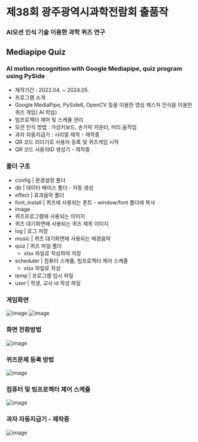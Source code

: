 # 제38회 광주광역시과학전람회 출품작
### AI모션 인식 기술 이용한 과학 퀴즈 연구

## Mediapipe Quiz
### AI motion recognition with Google Mediapipe, quiz program using PySide
* 제작기간 : 2022.04. ~ 2024.05.
* 프로그램 소개
 * Google MediaPipe, PySide6, OpenCV 등을 이용한 영상 제스처 인식을 이용한 퀴즈 게임( AI 학습)
 * 빔프로젝터 제어 및 스케쥴 관리
 * 모션 인식 방법 : 가상키보드, 손가락 카운터, 머리 움직임
 * 과자 자동지급기 : 시리얼 제적 - 제작중
 * QR 코드 리더기로 사용자 등록 및 퀴즈게임 시작
 * QR 코드 사용자ID 생성기 - 제작중

### 폴더 구조
* config | 환경설정 폴더
* db | 데이터 베이스 폴더 - 자동 생성
* effect | 효과음악 폴더
* font_install | 퀴즈에 사용되는 폰트 - window/font 폴더에 복사
* image
 * 퀴즈프로그램에 사용되는 이미지
 * 퀴즈 대기화면에 사용되는 퀴즈 제목 이미지
* log | 로그 저장
* music | 퀴즈 대기화면에 사용되는 배경음악
* quiz | 퀴즈 파일 폴더
  * xlsx 파일로 작성하여 저장
* scheduler | 컴퓨터 스케쥴, 빔프로젝터 제어 스케줄
  * xlsx 파일로 작성
* temp | 프로그램 임시 파일
* user | 학생, 교사 id 작성 파일

  
### 게임화면
![image](https://github.com/bougs93/mediapipe-quiz/assets/45992773/982a8bc1-c50f-4d71-943a-95c527067b85)
![image](https://github.com/bougs93/mediapipe-quiz/assets/45992773/3364e28d-fcd8-4d68-ac50-202d7438996f)

### 화면 전환방법
![image](https://github.com/bougs93/mediapipe-quiz/assets/45992773/3d4a4dad-77d1-41dc-b3cb-4965b25236d3)

### 퀴즈문제 등록 방법
![image](https://github.com/bougs93/mediapipe-quiz/assets/45992773/fafe327a-5083-4f52-a77c-3c65513e5bec)

### 컴퓨터 및 빔프로젝터 제어 스케쥴
![image](https://github.com/bougs93/mediapipe-quiz/assets/45992773/dd7d5d9d-a37f-4d1e-a834-d1c5611d77a6)

### 과자 자동지급기 - 제작중
![image](https://github.com/bougs93/mediapipe-quiz/assets/45992773/2f6ca2c5-90ba-4208-b072-c46a810391a1)



